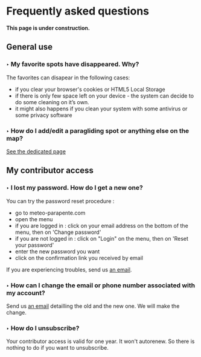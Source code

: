 # Frequently asked questions

**This page is under construction.**

## General use


### ‣ My favorite spots have disappeared. Why?

The favorites can disapear in the following cases:

- if you clear your browser's cookies or HTML5 Local Storage
- if there is only few space left on your device - the system can decide to do some cleaning on it’s own.
- it might also happens if you clean your system with some antivirus or some privacy software


### ‣ How do I add/edit a paragliding spot or anything else on the map?

[See the dedicated page](additional/edit-the-map.md)

## My contributor access

### ‣ I lost my password. How do I get a new one?
You can try the password reset procedure :

- go to meteo-parapente.com
- open the menu
- if you are logged in : click on your email address on the bottom of the menu, then on 'Change password'
- if you are not logged in : click on "Login" on the menu, then on 'Reset your password'
- enter the new password you want
- click on the confirmation link you received by email

If you are experiencing troubles, send us [an email](../contact.md).


### ‣ How can I change the email or phone number associated with my account?
Send us [an email](../contact.md) detailling the old and the new one. We will make the change.


### ‣ How do I unsubscribe?
Your contributor access is valid for one year. It won't autorenew. So there is nothing to do if you want to unsubscribe.
